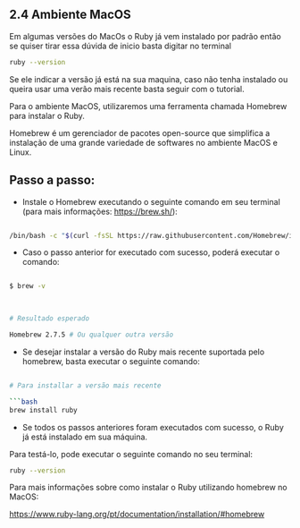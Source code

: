 
## 2.4 Ambiente MacOS

  
Em algumas versões do MacOs o Ruby já vem instalado por padrão então se quiser tirar essa dúvida de inicio basta digitar no terminal

```bash
ruby --version
```
Se ele indicar a versão já está na sua maquina, caso não tenha instalado ou queira usar uma verão mais recente basta seguir com o tutorial.

Para o ambiente MacOS, utilizaremos uma ferramenta chamada Homebrew para instalar o Ruby.

  

Homebrew é um gerenciador de pacotes open-source que simplifica a instalação de uma grande variedade de softwares no ambiente MacOS e Linux.



## Passo a passo:

  

- Instale o Homebrew executando o seguinte comando em seu terminal (para mais informações: https://brew.sh/):

  

```bash

/bin/bash -c "$(curl -fsSL https://raw.githubusercontent.com/Homebrew/install/HEAD/install.sh)"

```

  

- Caso o passo anterior for executado com sucesso, poderá executar o comando:

  

```bash

$ brew -v

  

# Resultado esperado

Homebrew 2.7.5 # Ou qualquer outra versão

```

  

- Se desejar instalar a versão do Ruby mais recente suportada pelo homebrew, basta executar o seguinte comando:

  

```bash

# Para installar a versão mais recente

```bash
brew install ruby
```

- Se todos os passos anteriores foram executados com sucesso, o Ruby já está instalado em sua máquina.

Para testá-lo, pode executar o seguinte comando no seu terminal:


```bash
ruby --version
```
Para mais informações sobre como instalar o Ruby utilizando homebrew no MacOS:

  
https://www.ruby-lang.org/pt/documentation/installation/#homebrew

